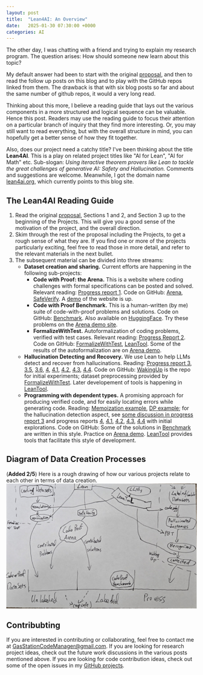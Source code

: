 ```yaml
---
layout: post
title:  "Lean4AI: An Overview"
date:   2025-01-30 07:30:00 +0000
categories: AI
---
```


The other day, I was chatting with a friend and trying to explain my research program. The question arises: How should someone new learn about this topic?

My default answer had been to start with the original [proposal](https://gasstationmanager.github.io/ai/2024/11/04/a-proposal.html), and then to read the follow up posts on this blog and to play with the GitHub repos linked from them. The drawback is that with six blog posts so far and about the same number of github repos, it would a very long read.

Thinking about this more, I believe 
a reading guide that lays out the various components in a more structured and logical sequence can be valuable. 
Hence this post. Readers may use the reading guide to focus their attention on a particular branch of inquiry that they find more interesting. Or, you may still want to read everything,
but with the overall structure in mind, you can hopefully get a better sense of how they fit together.

Also, does our project need a catchy title? I've been thinking about the title  **Lean4AI**.
This is a play on related project titles like "AI for Lean", "AI for Math" etc.
Sub-slogan:
*Using iteractive theorem provers like Lean to tackle the great challenges of generative AI: Safety and Hallucination.*
Comments and suggestions are welcome. Meanwhile, I got the domain name [lean4ai.org](http://lean4ai.org), which currently points to this blog site.

## The Lean4AI Reading Guide

1. Read the original [proposal](https://gasstationmanager.github.io/ai/2024/11/04/a-proposal.html), Sections 1 and 2, and Section 3 up to the beginning of the Projects. This will give you a good sense of the  motivation of the project, and the overall direction.
2. Skim through the rest of the proposal including the Projects, to get a rough sense of what they are. If you find one or more of the projects particularly exciting, feel free to read those in more detail, and refer to the relevant materials in the next bullet. 
3. The subsequent material can be divided into three streams:
    - **Dataset creation and sharing.** Current efforts are happening in the following sub-projects:
        - **Code with Proof: the Arena.** This is a website where coding challenges with formal specifications can be posted and solved.  Relevant reading: [Progress report 1](https://gasstationmanager.github.io/ai/2024/11/19/progress1.html). Code on GitHub: [Arena](https://github.com/GasStationManager/CodeProofTheArena), [SafeVerify](https://github.com/GasStationManager/SafeVerify).
        A [demo](http://www.codeproofarena.com:8000/) of the website is up.
        - **Code with Proof Benchmark.** This is a human-written (by me) suite of code-with-proof problems and solutions. Code on GitHub: [Benchmark](https://github.com/GasStationManager/CodeProofBenchmark). Also available on [HuggingFace](https://huggingface.co/datasets/GasStationManager/CodeProofBenchmark).
        Try these problems on the [Arena demo site](http://www.codeproofarena.com:8000/).
        - **FormalizeWithTest.** Autoformalization of coding problems, verified with test cases. Relevant reading: [Progress Report 2](https://gasstationmanager.github.io/ai/2024/11/29/progress2.html). Code on GitHub: [FormalizeWithTest](https://github.com/GasStationManager/FormalizeWithTest), [LeanTool](https://github.com/GasStationManager/LeanTool).
        Some of the results of the autoformalization are on [Arena demo](http://www.codeproofarena.com:8000/).
    - **Hallucination Detecting and Recovery.** We use Lean to help LLMs
    detect and recover from hallucinations. Reading: [Progress report 3](https://gasstationmanager.github.io/ai/2025/01/22/hallucination.html), [3.5](https://gasstationmanager.github.io/ai/2025/02/05/hallucination-followup.html), [3.6](https://gasstationmanager.github.io/ai/2025/02/18/fvapps.html), [4](https://gasstationmanager.github.io/ai/2025/03/28/alphabeta.html), [4.1](https://gasstationmanager.github.io/ai/2025/05/15/alphabeta-claude.html), [4.2](https://gasstationmanager.github.io/ai/2025/05/22/alphabeta-goose.html), [4.3](https://gasstationmanager.github.io/ai/2025/06/08/proving-alphabeta.html), [4.4](https://gasstationmanager.github.io/ai/2025/07/06/leantool-updates.html). Code on GitHub: [WakingUp](https://github.com/GasStationManager/WakingUp) is the repo for initial experiments; dataset preprocessing provided by [FormalizeWithTest](https://github.com/GasStationManager/FormalizeWithTest). Later developement of tools is happening  in [LeanTool](https://github.com/GasStationManager/LeanTool).
    - **Programming with dependent types.** A promising approach for producing verified code, and for easily locating errors while generating code. Reading: [Memoization example](https://gasstationmanager.github.io/ai/2024/12/03/memoization1.html), [DP example](https://gasstationmanager.github.io/ai/2024/12/09/dp2.html); for the hallucination detection aspect, see [some discussion in progress report 3](https://gasstationmanager.github.io/ai/2025/01/22/hallucination.html) and progress reports [4](https://gasstationmanager.github.io/ai/2025/03/28/alphabeta.html), [4.1](https://gasstationmanager.github.io/ai/2025/05/15/alphabeta-claude.html), [4.2](https://gasstationmanager.github.io/ai/2025/05/22/alphabeta-goose.html), [4.3](https://gasstationmanager.github.io/ai/2025/06/08/proving-alphabeta.html), [4.4](https://gasstationmanager.github.io/ai/2025/07/06/leantool-updates.html) with initial explorations. Code on GitHub: Some of the solutions in [Benchmark](https://github.com/GasStationManager/CodeProofBenchmark) are written in this style. Practice on [Arena demo](http://www.codeproofarena.com:8000/). [LeanTool](https://github.com/GasStationManager/LeanTool) provides tools that facilitate this style of development.


## Diagram of Data Creation Processes

(**Added 2/5**) Here is a rough drawing of how our various projects relate to each other in  terms of data creation.
![Data creation processes](/images/data_overview.jpg)

## Contribubting

If you are interested in contributing or collaborating, feel free to contact me at
GasStationCodeManager@gmail.com. If you are looking for research project ideas, check out the future work discussions in the various posts mentioned above. If you are looking for code contribution ideas, check out some of the open issues in my [GitHub projects](https://github.com/GasStationManager/). 
